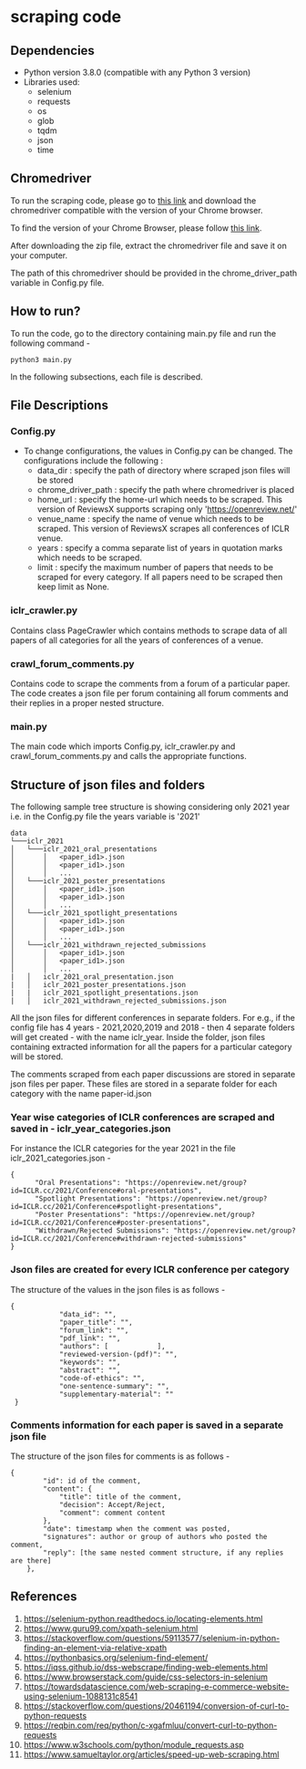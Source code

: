 # scraping code #

## Dependencies ##

- Python version 3.8.0 (compatible with any Python 3 version)
- Libraries used:
    - selenium
    - requests
    - os
    - glob
    - tqdm
    - json
    - time
   
## Chromedriver ##

To run the scraping code, please go to [this link](https://chromedriver.chromium.org/downloads) and download the chromedriver compatible with the version of your Chrome browser.

To find the version of your Chrome Browser, please follow [this link](https://help.zenplanner.com/hc/en-us/articles/204253654-How-to-Find-Your-Internet-Browser-Version-Number-Google-Chrome).

After downloading the zip file, extract the chromedriver file and save it on your computer. 

The path of this chromedriver should be provided in the chrome_driver_path variable in Config.py file.


## How to run? ##

To run the code, go to the directory containing main.py file and run the following command - 

`python3 main.py`

In the following subsections, each file is described.

## File Descriptions ##
### Config.py ###

- To change configurations, the values in Config.py can be changed. The configurations include the following : 
    - data_dir : specify the path of directory where scraped json files will be stored
    - chrome_driver_path : specify the path where chromedriver is placed
    - home_url : specify the home-url which needs to be scraped. This version of ReviewsX supports scraping only 'https://openreview.net/'
    - venue_name : specify the name of venue which needs to be scraped. This version of ReviewsX scrapes all conferences of ICLR venue.
    - years : specify a comma separate list of years in quotation marks which needs to be scraped.
    - limit : specify the maximum number of papers that needs to be scraped for every category. If all papers need to be scraped then keep limit as None.

### iclr_crawler.py ###

Contains class PageCrawler which contains methods to scrape data of all papers of all categories for all the years of conferences of a venue.

### crawl_forum_comments.py ###

Contains code to scrape the comments from a forum of a particular paper. The code creates a json file per forum containing all forum comments and their replies in a proper nested structure.

### main.py ###

The main code which imports Config.py, iclr_crawler.py and crawl_forum_comments.py and calls the appropriate functions.


## Structure of json files and folders ##

The following sample tree structure is showing considering only 2021 year i.e. in the Config.py file the years variable is '2021'

```
data
└───iclr_2021
│   └───iclr_2021_oral_presentations
│       │   <paper_id1>.json
│       │   <paper_id1>.json
│       │   ...
│   └───iclr_2021_poster_presentations
│       │   <paper_id1>.json
│       │   <paper_id1>.json
│       │   ...
│   └───iclr_2021_spotlight_presentations
│       │   <paper_id1>.json
│       │   <paper_id1>.json
│       │   ... 
│   └───iclr_2021_withdrawn_rejected_submissions
│       │   <paper_id1>.json
│       │   <paper_id1>.json
│       │   ... 
|   │   iclr_2021_oral_presentation.json
|   │   iclr_2021_poster_presentations.json
|   |   iclr_2021_spotlight_presentations.json
|   │   iclr_2021_withdrawn_rejected_submissions.json
```

All the json files for different conferences in separate folders. For e.g., if the config file has 4 years - 2021,2020,2019 and 2018 - then 4 separate folders will get created - 
with the name iclr_year. Inside the folder, json files containing extracted information for all the papers for a particular category will be stored. 

The comments scraped from each paper discussions are stored in separate json files per paper. These files are stored in a separate folder for each category with the name paper-id.json

### Year wise categories of ICLR conferences are scraped and saved in - iclr_year_categories.json ###
    
For instance the ICLR categories for the year 2021 in the file iclr_2021_categories.json - 

```
{
      "Oral Presentations": "https://openreview.net/group?id=ICLR.cc/2021/Conference#oral-presentations",
      "Spotlight Presentations": "https://openreview.net/group?id=ICLR.cc/2021/Conference#spotlight-presentations",
      "Poster Presentations": "https://openreview.net/group?id=ICLR.cc/2021/Conference#poster-presentations",
      "Withdrawn/Rejected Submissions": "https://openreview.net/group?id=ICLR.cc/2021/Conference#withdrawn-rejected-submissions"
}
```

### Json files are created for every ICLR conference per category ###
The structure of the values in the json files is as follows - 

```
{
            "data_id": "",          
            "paper_title": "",
            "forum_link": "",             
            "pdf_link": "",           
            "authors": [            ],           
            "reviewed-version-(pdf)": "",           
            "keywords": "",           
            "abstract": "",           
            "code-of-ethics": "",
            "one-sentence-summary": "",
            "supplementary-material": ""          
 }
```

### Comments information for each paper is saved in a separate json file ###
The structure of the json files for comments is as follows -
```
{
        "id": id of the comment,
        "content": {
            "title": title of the comment,
            "decision": Accept/Reject,
            "comment": comment content
        },
        "date": timestamp when the comment was posted,
        "signatures": author or group of authors who posted the comment,
        "reply": [the same nested comment structure, if any replies are there]
    },
```

## References ##

1. https://selenium-python.readthedocs.io/locating-elements.html
2. https://www.guru99.com/xpath-selenium.html
3. https://stackoverflow.com/questions/59113577/selenium-in-python-finding-an-element-via-relative-xpath
4. https://pythonbasics.org/selenium-find-element/
5. https://iqss.github.io/dss-webscrape/finding-web-elements.html
6. https://www.browserstack.com/guide/css-selectors-in-selenium
7. https://towardsdatascience.com/web-scraping-e-commerce-website-using-selenium-1088131c8541
8. https://stackoverflow.com/questions/20461194/conversion-of-curl-to-python-requests
9. https://reqbin.com/req/python/c-xgafmluu/convert-curl-to-python-requests
10. https://www.w3schools.com/python/module_requests.asp
11. https://www.samueltaylor.org/articles/speed-up-web-scraping.html
